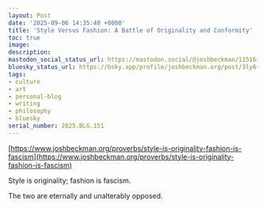 ```yaml
---
layout: Post
date: '2025-09-06 14:35:40 +0000'
title: 'Style Versus Fashion: A Battle of Originality and Conformity'
toc: true
image:
description:
mastodon_social_status_url: https://mastodon.social/@joshbeckman/115161394322651372
bluesky_status_url: https://bsky.app/profile/joshbeckman.org/post/3ly6fj7wyaw26
tags:
- culture
- art
- personal-blog
- writing
- philosophy
- bluesky
serial_number: 2025.BLG.151
---
```

[https://www.joshbeckman.org/proverbs/style-is-originality-fashion-is-fascism](https://www.joshbeckman.org/proverbs/style-is-originality-fashion-is-fascism)

Style is originality; fashion is fascism.

The two are eternally and unalterably opposed.
